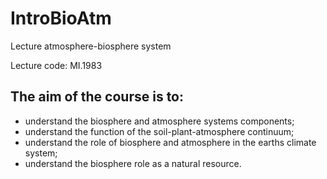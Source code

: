 # IntroBioAtm
Lecture atmosphere-biosphere system

Lecture code: MI.1983

## The aim of the course is to:
- understand the biosphere and atmosphere systems components;
- understand the function of the soil-plant-atmosphere continuum;
- understand the role of biosphere and atmosphere in the earths climate system;
- understand the biosphere role as a natural resource.

